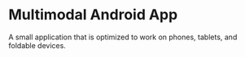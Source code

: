 # Multimodal Android App

A small application that is optimized to work on phones, tablets, and foldable devices.

